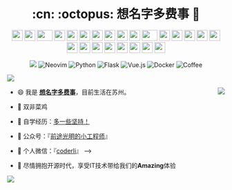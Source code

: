 <h1 align="center">:cn: :octopus: 想名字多费事 👋</h1>

<div align="center">
    <img src="https://cultofthepartyparrot.com/parrots/hd/githubparrot.gif" width="25" height="25"/>
    <img src="https://cultofthepartyparrot.com/flags/hd/iranparrot.gif" width="25" height="25"/>
    <img src="https://cultofthepartyparrot.com/parrots/asyncparrot.gif" width="36" height="25"/>
    <img src="https://cultofthepartyparrot.com/parrots/exceptionallyfastparrot.gif" width="25" height="25"/>
    <img src="https://cultofthepartyparrot.com/parrots/hd/60fpsparrot.gif" width="25" height="25"/>
    <img src="https://cultofthepartyparrot.com/parrots/hd/jumpingparrot.gif" width="25" height="25"/>
    <img src="https://cultofthepartyparrot.com/parrots/hd/opensourceparrot.gif" width="25" height="25"/>
    <img src="https://cultofthepartyparrot.com/parrots/hd/dealwithitnowparrot.gif" width="25" height="25"/>
    <img src="https://cultofthepartyparrot.com/parrots/hd/hypnoparrotlight.gif" width="25" height="25"/>
    <img src="https://cultofthepartyparrot.com/parrots/databaseparrot.gif" width="25" height="25"/>
    <img src="https://cultofthepartyparrot.com/parrots/fixparrot.gif" width="36" height="25"/>
    <img src="https://cultofthepartyparrot.com/parrots/hd/laptop_parrot.gif" width="25" height="25"/>
    <img src="https://cultofthepartyparrot.com/parrots/hd/spinningparrot.gif" width="25" height="25"/>
    <img src="https://cultofthepartyparrot.com/parrots/hd/levitationparrot.gif" width="25" height="25"/>
    <img src="https://cultofthepartyparrot.com/parrots/hd/meldparrot.gif" width="25" height="25"/>
    <img src="https://cultofthepartyparrot.com/parrots/slomoparrot.gif" width="25" height="25"/>
    <img src="https://cultofthepartyparrot.com/parrots/hd/moonwalkingparrot.gif" width="25" height="25"/>
    <img src="https://cultofthepartyparrot.com/parrots/hd/stableparrot.gif" width="25" height="25"/>
    <img src="https://cultofthepartyparrot.com/parrots/hd/scienceparrot.gif" width="25" height="25"/>
    <img src="https://cultofthepartyparrot.com/parrots/hd/pirateparrot.gif" width="25" height="25"/>
    <img src="https://cultofthepartyparrot.com/parrots/hd/footballparrot.gif" width="25" height="25"/>
    <img src="https://cultofthepartyparrot.com/parrots/hd/illuminatiparrot.gif" width="25" height="25"/>
    <img src="https://cultofthepartyparrot.com/parrots/hd/hypnoparrotdark.gif" width="25" height="25"/>
    <img src="https://cultofthepartyparrot.com/parrots/hd/mustacheparrot.gif" width="25" height="25"/>
</div>

<div align="center">
  
[![](https://img.shields.io/badge/Blog-%23FFA500.svg?&style=for-the-badge&logo=rss&logoColor=white)](https://www.escapelife.site/)
![Neovim](https://img.shields.io/badge/-Neovim-%257A143?logo=Neovim&style=for-the-badge&logoColor=black)
![Python](https://img.shields.io/badge/-Python-%233776AB?logo=python&style=for-the-badge&logoColor=white)
![Flask](https://img.shields.io/badge/-Flask-%23EEEEEE?logo=flask&style=for-the-badge&logoColor=black)
![Vue.js](https://img.shields.io/badge/-Vue.js-%234FC08D?logo=vue.js&style=for-the-badge&logoColor=white)
![Docker](https://img.shields.io/badge/-Docker-%232496ED?logo=Docker&style=for-the-badge&logoColor=black)
![Coffee](https://img.shields.io/badge/-Coffee-%232F2625?logo=CoffeeScript&style=for-the-badge&logoColor=white)

</div>

<!--Trap--:)-->
<a href="https://github.com/404"><img src="https://user-images.githubusercontent.com/73097560/115834477-dbab4500-a447-11eb-908a-139a6edaec5c.gif"></a>

<img align="right" src="https://github-readme-stats.vercel.app/api?username=escapelife&show_icons=true&icon_color=0366d6&text_color=24292e&bg_color=ffffff&hide_title=true" />


<!--

 🔭 I’m currently working on ...

 🌱 I’m currently learning ...

 👯 I’m looking to collaborate on ...

 🤔 I’m looking for help with ...

 💬 Ask me about ...

 📫 How to reach me: ...

 😄 Pronouns: ...

 ⚡ Fun fact: ...
  -->

- :smile: 我是 [**想名字多费事**](http://routeguidance.cn/#/)，目前生活在苏州。


- 🤔 双非菜鸡


- 🌱 自学经历：[多一些坚持！](https://mp.weixin.qq.com/s?__biz=Mzg2MDU0ODM3MA==&mid=2247490699&idx=1&sn=0f7a1ee4100a310d679f5ab84fbfa3bc&chksm=ce25e0f6f95269e08c740d212bc7b0d7a4f9a5c01b9a5fff7ed92c30f2348638a3b0c829374e&scene=178&cur_album_id=1738665691953594370#rd)


- 👯 公众号：『[前途光明的小工程师](https://mp.weixin.qq.com/s/gRw25aRFBVB0lUhBAJqV5g)』

- 💬 个人微信：『[coderli](https://axiu-image-bed.oss-cn-shanghai.aliyuncs.com/img/202204281304520.png)』
-->
- :clap: 尽情拥抱开源时代，享受IT技术带给我们的**Amazing**体验 


  

<!--<img src="https://github-profile-trophy.vercel.app/?username=forthespada&theme=flat&column=7" alt="logo" align="left" style="margin: auto;"/>

🌈 &nbsp;闲暇之余，听摇滚乐，但不偏颇，也听点古典。看电影，也看点理论书，勤快，但也懒散；快乐，但也为许多事情深感痛苦和愤怒；安静，但也聒噪。

<!--Trap--:)-->
<a href="https://github.com/404"><img src="https://user-images.githubusercontent.com/73097560/115834477-dbab4500-a447-11eb-908a-139a6edaec5c.gif"></a>

